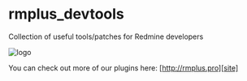 rmplus_devtools
===============

Collection of useful tools/patches for Redmine developers

![logo](https://github.com/pineapple-thief/rmplus_devtools/raw/master/screenshots/logo.png)

[site]: http://rmplus.pro
You can check out more of our plugins here: [http://rmplus.pro][site]
